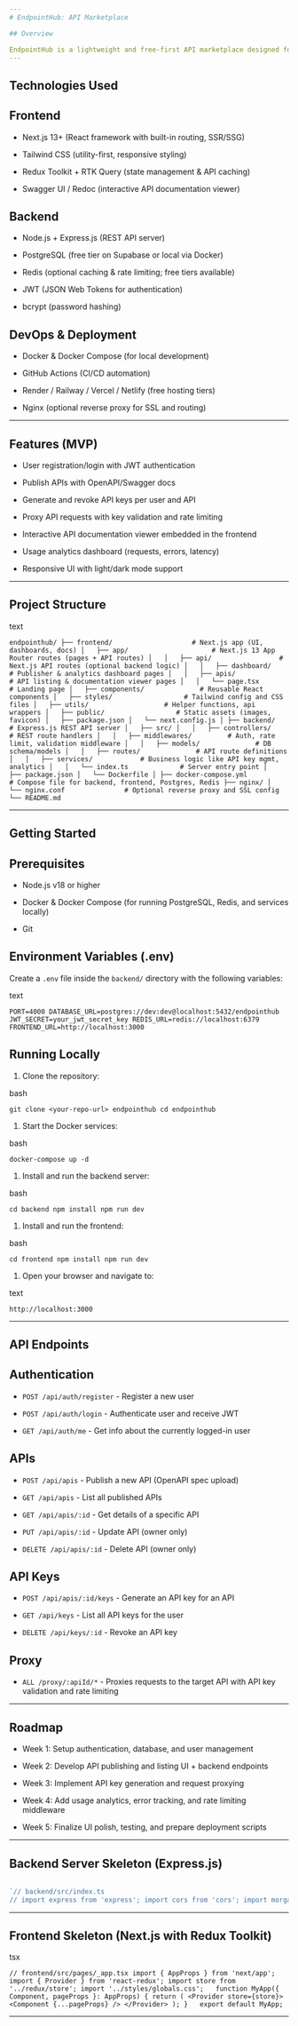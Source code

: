 ```yaml
---
# EndpointHub: API Marketplace

## Overview

EndpointHub is a lightweight and free-first API marketplace designed for developers to publish, discover, and consume APIs with ease. It features user authentication, API key management, secure request proxying with rate limiting, and interactive documentation. Built entirely with free and open-source technologies, EndpointHub is perfect for students, hobbyists, and developers wanting to build, deploy, and scale without cost.
---
```


## Technologies Used

## Frontend

- Next.js 13+ (React framework with built-in routing, SSR/SSG)

- Tailwind CSS (utility-first, responsive styling)

- Redux Toolkit + RTK Query (state management & API caching)

- Swagger UI / Redoc (interactive API documentation viewer)

## Backend

- Node.js + Express.js (REST API server)

- PostgreSQL (free tier on Supabase or local via Docker)

- Redis (optional caching & rate limiting; free tiers available)

- JWT (JSON Web Tokens for authentication)

- bcrypt (password hashing)

## DevOps & Deployment

- Docker & Docker Compose (for local development)

- GitHub Actions (CI/CD automation)

- Render / Railway / Vercel / Netlify (free hosting tiers)

- Nginx (optional reverse proxy for SSL and routing)

---

## Features (MVP)

- User registration/login with JWT authentication

- Publish APIs with OpenAPI/Swagger docs

- Generate and revoke API keys per user and API

- Proxy API requests with key validation and rate limiting

- Interactive API documentation viewer embedded in the frontend

- Usage analytics dashboard (requests, errors, latency)

- Responsive UI with light/dark mode support

---

## Project Structure

text

`endpointhub/ ├── frontend/                    # Next.js app (UI, dashboards, docs) │   ├── app/                     # Next.js 13 App Router routes (pages + API routes) │   │   ├── api/                 # Next.js API routes (optional backend logic) │   │   ├── dashboard/           # Publisher & analytics dashboard pages │   │   ├── apis/                # API listing & documentation viewer pages │   │   └── page.tsx             # Landing page │   ├── components/              # Reusable React components │   ├── styles/                  # Tailwind config and CSS files │   ├── utils/                   # Helper functions, api wrappers │   ├── public/                  # Static assets (images, favicon) │   ├── package.json │   └── next.config.js │ ├── backend/                     # Express.js REST API server │   ├── src/ │   │   ├── controllers/         # REST route handlers │   │   ├── middlewares/         # Auth, rate limit, validation middleware │   │   ├── models/              # DB schema/models │   │   ├── routes/              # API route definitions │   │   ├── services/            # Business logic like API key mgmt, analytics │   │   └── index.ts             # Server entry point │   ├── package.json │   └── Dockerfile │ ├── docker-compose.yml           # Compose file for backend, frontend, Postgres, Redis ├── nginx/ │   └── nginx.conf               # Optional reverse proxy and SSL config └── README.md `

---

## Getting Started

## Prerequisites

- Node.js v18 or higher

- Docker & Docker Compose (for running PostgreSQL, Redis, and services locally)

- Git

## Environment Variables (.env)

Create a `.env` file inside the `backend/` directory with the following variables:

text

`PORT=4000 DATABASE_URL=postgres://dev:dev@localhost:5432/endpointhub JWT_SECRET=your_jwt_secret_key REDIS_URL=redis://localhost:6379 FRONTEND_URL=http://localhost:3000 `

## Running Locally

1.  Clone the repository:

bash

`git clone <your-repo-url> endpointhub cd endpointhub `

1.  Start the Docker services:

bash

`docker-compose up -d `

1.  Install and run the backend server:

bash

`cd backend npm install npm run dev `

1.  Install and run the frontend:

bash

`cd frontend npm install npm run dev `

1.  Open your browser and navigate to:

text

`http://localhost:3000 `

---

## API Endpoints

## Authentication

- `POST /api/auth/register` - Register a new user

- `POST /api/auth/login` - Authenticate user and receive JWT

- `GET /api/auth/me` - Get info about the currently logged-in user

## APIs

- `POST /api/apis` - Publish a new API (OpenAPI spec upload)

- `GET /api/apis` - List all published APIs

- `GET /api/apis/:id` - Get details of a specific API

- `PUT /api/apis/:id` - Update API (owner only)

- `DELETE /api/apis/:id` - Delete API (owner only)

## API Keys

- `POST /api/apis/:id/keys` - Generate an API key for an API

- `GET /api/keys` - List all API keys for the user

- `DELETE /api/keys/:id` - Revoke an API key

## Proxy

- `ALL /proxy/:apiId/*` - Proxies requests to the target API with API key validation and rate limiting

---

## Roadmap

- Week 1: Setup authentication, database, and user management

- Week 2: Develop API publishing and listing UI + backend endpoints

- Week 3: Implement API key generation and request proxying

- Week 4: Add usage analytics, error tracking, and rate limiting middleware

- Week 5: Finalize UI polish, testing, and prepare deployment scripts

---

## Backend Server Skeleton (Express.js)

```typescript

`// backend/src/index.ts
// import express from 'express'; import cors from 'cors'; import morgan from 'morgan'; import authRoutes from './routes/auth'; import apiRoutes from './routes/apis'; import keyRoutes from './routes/keys'; import proxyRoutes from './routes/proxy';   const app = express();   app.use(cors()); app.use(express.json()); app.use(morgan('dev'));   app.use('/api/auth', authRoutes); app.use('/api/apis', apiRoutes); app.use('/api/keys', keyRoutes); app.use('/proxy', proxyRoutes);   const PORT = process.env.PORT || 4000; app.listen(PORT, () => console.log(`Server running on port ${PORT}`)); `

```

---

## Frontend Skeleton (Next.js with Redux Toolkit)

tsx

`// frontend/src/pages/_app.tsx import { AppProps } from 'next/app'; import { Provider } from 'react-redux'; import store from '../redux/store'; import '../styles/globals.css';   function MyApp({ Component, pageProps }: AppProps) {
 return ( <Provider store={store}> <Component {...pageProps} /> </Provider> ); }   export default MyApp; `

---
